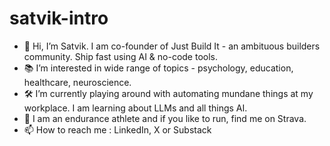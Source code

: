 # satvik-intro

- 👋 Hi, I’m Satvik. I am co-founder of Just Build It - an ambituous builders community. Ship fast using AI & no-code tools.
- 📚 I’m interested in wide range of topics - psychology, education, healthcare, neuroscience. 
- 🛠️ I’m currently playing around with automating mundane things at my workplace. I am learning about LLMs and all things AI. 
- 🏃 I am an endurance athlete and if you like to run, find me on Strava. 
- 📫 How to reach me : LinkedIn, X or Substack
